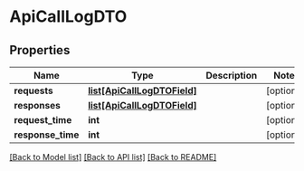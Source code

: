# ApiCallLogDTO

## Properties
Name | Type | Description | Notes
------------ | ------------- | ------------- | -------------
**requests** | [**list[ApiCallLogDTOField]**](ApiCallLogDTOField.md) |  | [optional] 
**responses** | [**list[ApiCallLogDTOField]**](ApiCallLogDTOField.md) |  | [optional] 
**request_time** | **int** |  | [optional] 
**response_time** | **int** |  | [optional] 

[[Back to Model list]](../README.md#documentation-for-models) [[Back to API list]](../README.md#documentation-for-api-endpoints) [[Back to README]](../README.md)

